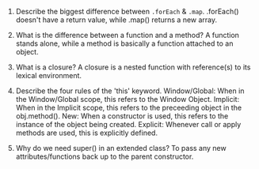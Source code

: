 1. Describe the biggest difference between `.forEach` & `.map`.
    .forEach() doesn't have a return value, while .map() returns a new array.

2. What is the difference between a function and a method?
    A function stands alone, while a method is basically a function attached to an object.

3. What is a closure?
    A closure is a nested function with reference(s) to its lexical environment.

4. Describe the four rules of the 'this' keyword.
    Window/Global: When in the Window/Global scope, this refers to the Window Object.
    Implicit: When in the Implicit scope, this refers to the preceeding object in the obj.method().
    New: When a constructor is used, this refers to the instance of the object being created.
    Explicit: Whenever call or apply methods are used, this is explicitly defined.

5. Why do we need super() in an extended class?
    To pass any new attributes/functions back up to the parent constructor.
